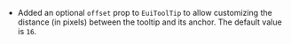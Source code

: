 - Added an optional `offset` prop to `EuiToolTip` to allow customizing the distance (in pixels) between the tooltip and its anchor. The default value is `16`.
